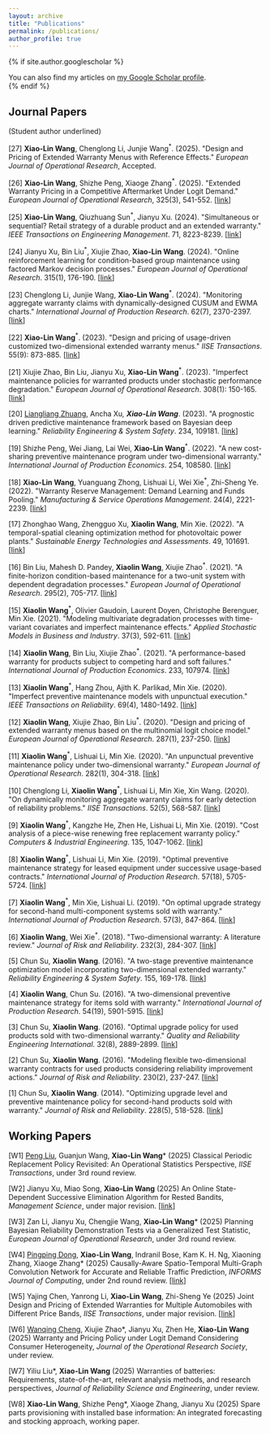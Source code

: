 ```yaml
---
layout: archive
title: "Publications"
permalink: /publications/
author_profile: true
---
```


{% if site.author.googlescholar %}
  <div class="wordwrap">You can also find my articles on <a href="{{site.author.googlescholar}}">my Google Scholar profile</a>.</div>
{% endif %}


<h2>Journal Papers</h2> 
(Student author underlined)

[27] <b>Xiao-Lin Wang</b>, Chenglong Li, Junjie Wang<sup>*</sup>. (2025). &quot;Design and Pricing of Extended Warranty Menus with Reference Effects.&quot; <i>European Journal of Operational Research</i>, Accepted.

[26] <b>Xiao-Lin Wang</b>, Shizhe Peng, Xiaoge Zhang<sup>*</sup>. (2025). &quot;Extended Warranty Pricing in a Competitive Aftermarket Under Logit Demand.&quot; <i>European Journal of Operational Research</i>, 325(3), 541-552. [<a href="https://www.sciencedirect.com/science/article/pii/S0377221725002516">link</a>] 

[25] <b>Xiao-Lin Wang</b>, Qiuzhuang Sun<sup>*</sup>, Jianyu Xu. (2024). &quot;Simultaneous or sequential? Retail strategy of a durable product and an extended warranty.&quot; <i>IEEE Transactions on Engineering Management</i>. 71, 8223-8239. [<a href="https://ieeexplore.ieee.org/document/10510648">link</a>]

[24] Jianyu Xu, Bin Liu<sup>*</sup>, Xiujie Zhao, <b>Xiao-Lin Wang</b>. (2024). &quot;Online reinforcement learning for condition-based group maintenance using factored Markov decision processes.&quot; <i>European Journal of Operational Research</i>. 315(1), 176-190. [<a href="https://www.sciencedirect.com/science/article/pii/S0377221723008950">link</a>]

[23] Chenglong Li, Junjie Wang, <b>Xiao-Lin Wang</b><sup>*</sup>. (2024). &quot;Monitoring aggregate warranty claims with dynamically-designed CUSUM and EWMA charts.&quot; <i>International Journal of Production Research</i>. 62(7), 2370-2397. [<a href="https://www.tandfonline.com/doi/full/10.1080/00207543.2023.2217298">link</a>]

[22] <b>Xiao-Lin Wang</b><sup>*</sup>. (2023). &quot;Design and pricing of usage-driven customized two-dimensional extended warranty menus.&quot; <i>IISE Transactions</i>. 55(9): 873-885. [<a href="https://www.tandfonline.com/doi/full/10.1080/24725854.2022.2104972">link</a>]

[21] Xiujie Zhao, Bin Liu, Jianyu Xu, <b>Xiao-Lin Wang</b><sup>*</sup>. (2023). &quot;Imperfect maintenance policies for warranted products under stochastic performance degradation.&quot; <i>European Journal of Operational Research</i>. 308(1): 150-165. [<a href="https://www.sciencedirect.com/science/article/abs/pii/S037722172200858X">link</a>]

[20] <u>Liangliang Zhuang</u>, Ancha Xu<sup>*</sup>, <b>Xiao-Lin Wang</b><sup>*</sup>. (2023). &quot;A prognostic driven predictive maintenance framework based on Bayesian deep learning.&quot; <i>Reliability Engineering & System Safety</i>. 234, 109181. [<a href="https://www.sciencedirect.com/science/article/pii/S0951832023000960">link</a>]

[19] Shizhe Peng, Wei Jiang, Lai Wei, <b>Xiao-Lin Wang</b><sup>*</sup>. (2022). &quot;A new cost-sharing preventive maintenance program under two-dimensional warranty.&quot; <i>International Journal of Production Economics</i>. 254, 108580. [<a href="https://www.sciencedirect.com/science/article/pii/S0925527322001694">link</a>]

[18] <b>Xiao-Lin Wang</b>, Yuanguang Zhong, Lishuai Li, Wei Xie<sup>*</sup>, Zhi-Sheng Ye. (2022). &quot;Warranty Reserve Management: Demand Learning and Funds Pooling.&quot; <i>Manufacturing & Service Operations Management</i>. 24(4), 2221-2239. [<a href="https://pubsonline.informs.org/doi/10.1287/msom.2022.1086">link</a>]

[17] Zhonghao Wang, Zhengguo Xu, <b>Xiaolin Wang</b>, Min Xie. (2022). &quot;A temporal-spatial cleaning optimization method for photovoltaic power plants.&quot; <i>Sustainable Energy Technologies and Assessments</i>. 49, 101691. [<a href="https://www.sciencedirect.com/science/article/abs/pii/S2213138821007050">link</a>]

[16] Bin Liu, Mahesh D. Pandey, <b>Xiaolin Wang</b>, Xiujie Zhao<sup>*</sup>. (2021). &quot;A finite-horizon condition-based maintenance for a two-unit system with dependent degradation processes.&quot; <i>European Journal of Operational Research</i>. 295(2), 705-717. [<a href="https://www.sciencedirect.com/science/article/pii/S0377221721002009">link</a>]

[15] <b>Xiaolin Wang</b><sup>*</sup>, Olivier Gaudoin, Laurent Doyen, Christophe Berenguer, Min Xie. (2021). &quot;Modeling multivariate degradation processes with time-variant covariates and imperfect maintenance effects.&quot; <i>Applied Stochastic Models in Business and Industry</i>. 37(3), 592-611. [<a href="https://onlinelibrary.wiley.com/doi/full/10.1002/asmb.2600">link</a>]

[14] <b>Xiaolin Wang</b>, Bin Liu, Xiujie Zhao<sup>*</sup>. (2021). &quot;A performance-based warranty for products subject to competing hard and soft failures.&quot; <i>International Journal of Production Economics</i>. 233, 107974. [<a href="https://www.sciencedirect.com/science/article/pii/S0925527320303236">link</a>]

[13] <b>Xiaolin Wang</b><sup>*</sup>, Hang Zhou, Ajith K. Parlikad, Min Xie. (2020). &quot;Imperfect preventive maintenance models with unpunctual execution.&quot; <i>IEEE Transactions on Reliability</i>. 69(4), 1480-1492. [<a href="https://ieeexplore.ieee.org/document/9069302/">link</a>]

[12] <b>Xiaolin Wang</b>, Xiujie Zhao, Bin Liu<sup>*</sup>. (2020). &quot;Design and pricing of extended warranty menus based on the multinomial logit choice model.&quot; <i>European Journal of Operational Research</i>. 287(1), 237-250. [<a href="https://www.sciencedirect.com/science/article/abs/pii/S0377221720304409">link</a>]

[11] <b>Xiaolin Wang</b><sup>*</sup>, Lishuai Li, Min Xie. (2020). &quot;An unpunctual preventive maintenance policy under two-dimensional warranty.&quot; <i>European Journal of Operational Research</i>. 282(1), 304-318. [<a href="https://www.sciencedirect.com/science/article/abs/pii/S0377221719307817">link</a>]

[10] Chenglong Li, <b>Xiaolin Wang</b><sup>*</sup>, Lishuai Li, Min Xie, Xin Wang. (2020). &quot;On dynamically monitoring aggregate warranty claims for early detection of reliability problems.&quot; <i>IISE Transactions</i>. 52(5), 568-587. [<a href="https://www.tandfonline.com/doi/full/10.1080/24725854.2019.1647477">link</a>]

[9] <b>Xiaolin Wang</b><sup>*</sup>, Kangzhe He, Zhen He, Lishuai Li, Min Xie. (2019). &quot;Cost analysis of a piece-wise renewing free replacement warranty policy.&quot; <i>Computers & Industrial Engineering</i>. 135, 1047-1062. [<a href="https://www.sciencedirect.com/science/article/abs/pii/S0360835219304061">link</a>]

[8] <b>Xiaolin Wang</b><sup>*</sup>, Lishuai Li, Min Xie. (2019). &quot;Optimal preventive maintenance strategy for leased equipment under successive usage-based contracts.&quot; <i>International Journal of Production Research</i>. 57(18), 5705-5724. [<a href="https://www.tandfonline.com/doi/full/10.1080/00207543.2018.1542181">link</a>]

[7] <b>Xiaolin Wang</b><sup>*</sup>, Min Xie, Lishuai Li. (2019). &quot;On optimal upgrade strategy for second-hand multi-component systems sold with warranty.&quot; <i>International Journal of Production Research</i>. 57(3), 847-864. [<a href="https://www.tandfonline.com/doi/full/10.1080/00207543.2018.1488087">link</a>]

[6] <b>Xiaolin Wang</b>, Wei Xie<sup>*</sup>. (2018). &quot;Two-dimensional warranty: A literature review.&quot; <i>Journal of Risk and Reliability</i>. 232(3), 284-307. [<a href="https://journals.sagepub.com/doi/abs/10.1177/1748006X17742776">link</a>]

[5] Chun Su, <b>Xiaolin Wang</b>. (2016). &quot;A two-stage preventive maintenance optimization model incorporating two-dimensional extended warranty.&quot; <i>Reliability Engineering & System Safety</i>. 155, 169-178. [<a href="https://www.sciencedirect.com/science/article/abs/pii/S0951832016302216">link</a>]

[4] <b>Xiaolin Wang</b>, Chun Su. (2016). &quot;A two-dimensional preventive maintenance strategy for items sold with warranty.&quot; <i>International Journal of Production Research</i>. 54(19), 5901-5915. [<a href="https://www.tandfonline.com/doi/full/10.1080/00207543.2016.1187314">link</a>]

[3] Chun Su, <b>Xiaolin Wang</b>. (2016). &quot;Optimal upgrade policy for used products sold with two-dimensional warranty.&quot; <i>Quality and Reliability Engineering International</i>. 32(8), 2889-2899. [<a href="https://onlinelibrary.wiley.com/doi/full/10.1002/qre.1973">link</a>]

[2] Chun Su, <b>Xiaolin Wang</b>. (2016). &quot;Modeling flexible two-dimensional warranty contracts for used products considering reliability improvement actions.&quot; <i>Journal of Risk and Reliability</i>. 230(2), 237-247. [<a href="https://journals.sagepub.com/doi/abs/10.1177/1748006x15627395">link</a>]

[1] Chun Su, <b>Xiaolin Wang</b>. (2014). &quot;Optimizing upgrade level and preventive maintenance policy for second-hand products sold with warranty.&quot; <i>Journal of Risk and Reliability</i>. 228(5), 518-528. [<a href="https://journals.sagepub.com/doi/abs/10.1177/1748006x14537250">link</a>]



<h2>Working Papers</h2>

[W1] <u>Peng Liu</u>, Guanjun Wang, <b>Xiao-Lin Wang</b>* (2025) Classical Periodic Replacement Policy Revisited: An Operational Statistics Perspective, <i>IISE Transactions</i>, under 3rd round review.  

[W2] Jianyu Xu, Miao Song, <b>Xiao-Lin Wang</b> (2025) An Online State-Dependent Successive Elimination Algorithm for Rested Bandits, <i>Management Science</i>, under major revision. [<a href="https://www.researchgate.net/publication/360493826_An_Online_State-Dependent_Successive_Elimination_Algorithm_for_Rested_Bandits">link</a>]  

[W3] Zan Li, Jianyu Xu, Chengjie Wang, <b>Xiao-Lin Wang</b>* (2025) Planning Bayesian Reliability Demonstration Tests via a Generalized Test Statistic, <i>European Journal of Operational Research</i>, under 3rd round review.   

[W4] <u>Pingping Dong</u>, <b>Xiao-Lin Wang</b>, Indranil Bose, Kam K. H. Ng, Xiaoning Zhang, Xiaoge Zhang* (2025) Causally-Aware Spatio-Temporal Multi-Graph Convolution Network for Accurate and Reliable Traffic Prediction, <i>INFORMS Journal of Computing</i>, under 2nd round review. [<a href="https://arxiv.org/abs/2408.13293">link</a>]

[W5] Yajing Chen, Yanrong Li, <b>Xiao-Lin Wang</b>, Zhi-Sheng Ye (2025) Joint Design and Pricing of Extended Warranties for Multiple Automobiles with Different Price Bands, <i>IISE Transactions</i>, under major revision. [<a href="https://arxiv.org/abs/2501.18203">link</a>]   

[W6] <u>Wanqing Cheng</u>, Xiujie Zhao*, Jianyu Xu, Zhen He, <b>Xiao-Lin Wang</b> (2025) Warranty and Pricing Policy under Logit Demand Considering Consumer Heterogeneity, <i>Journal of the Operational Research Society</i>, under review.  

[W7] Yiliu Liu*, <b>Xiao-Lin Wang</b> (2025) Warranties of batteries: Requirements, state-of-the-art, relevant analysis methods, and research perspectives, <i>Journal of Reliability Science and Engineering</i>, under review.

[W8] <b>Xiao-Lin Wang</b>, Shizhe Peng*, Xiaoge Zhang, Jianyu Xu (2025) Spare parts provisioning with installed base information: An integrated forecasting and stocking approach, working paper.

